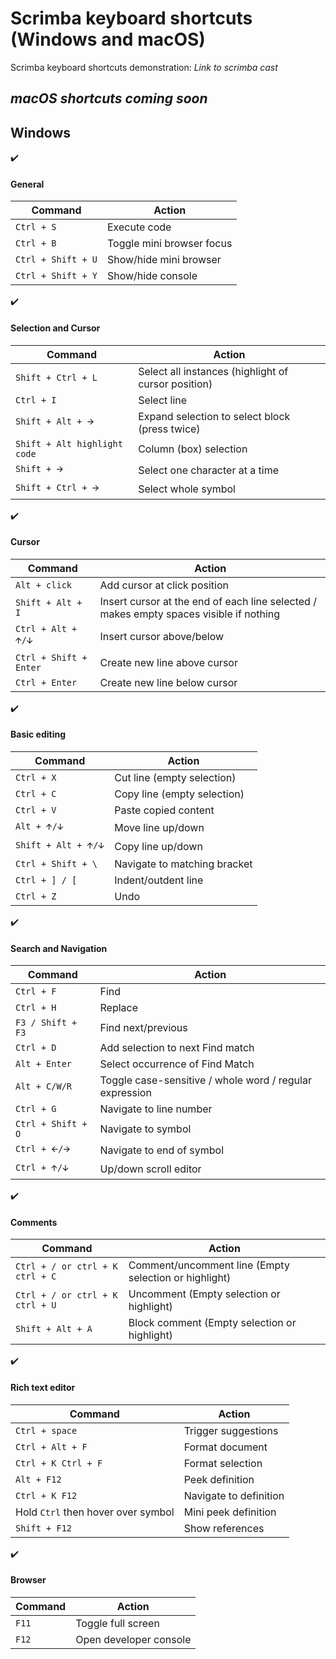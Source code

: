 # Scrimba keyboard shortcuts (Windows and macOS)

Scrimba keyboard shortcuts demonstration: *Link to scrimba cast*

## *macOS shortcuts coming soon*

## Windows

✔️
#### General
| Command | Action |
| --- | --- |
| `Ctrl + S` | Execute code |
| `Ctrl + B` | Toggle mini browser focus |
| `Ctrl + Shift + U` | Show/hide mini browser |
| `Ctrl + Shift + Y` | Show/hide console|

✔️
#### Selection and Cursor
| Command | Action |
| --- | --- |
| `Shift + Ctrl + L` | Select all instances (highlight of cursor position) |
| `Ctrl + I` | Select line |
| `Shift + Alt + 🡪` | Expand selection to select block (press twice) |
| `Shift + Alt highlight code` | Column (box) selection |
| `Shift + 🡪` | Select one character at a time |
| `Shift + Ctrl + 🡪` | Select whole symbol |

✔️
#### Cursor
| Command | Action |
| --- | --- |
| `Alt + click` | Add cursor at click position |
| `Shift + Alt + I` | Insert cursor at the end of each line selected / makes empty spaces visible if nothing |
| `Ctrl + Alt + 🡩/🡫` | Insert cursor above/below |
| `Ctrl + Shift + Enter` | Create new line above cursor |
| `Ctrl + Enter` | Create new line below cursor |

✔️
#### Basic editing
| Command | Action |
| --- | --- |
| `Ctrl + X` | Cut line (empty selection) |
| `Ctrl + C` | Copy line (empty selection) |
| `Ctrl + V` | Paste copied content |
| `Alt + 🡩/🡫` | Move line up/down |
| `Shift + Alt + 🡩/🡫` | Copy line up/down |
| `Ctrl + Shift + \` | Navigate to matching bracket |
| `Ctrl + ] / [` | Indent/outdent line |
| `Ctrl + Z` | Undo |

✔️
#### Search and Navigation
| Command | Action |
| --- | --- |
| `Ctrl + F` | Find |
| `Ctrl + H` | Replace |
| `F3 / Shift + F3` | Find next/previous |
| `Ctrl + D` | Add selection to next Find match |
| `Alt + Enter` | Select occurrence of Find Match|
| `Alt + C/W/R` | Toggle case-sensitive / whole word / regular expression |
| `Ctrl + G` | Navigate to line number |
| `Ctrl + Shift + O` | Navigate to symbol |
| `Ctrl + 🡨/🡪` | Navigate to end of symbol |
| `Ctrl + 🡩/🡫` | Up/down scroll editor |

✔️
#### Comments
| Command | Action |
| --- | --- |
| `Ctrl + / or ctrl + K ctrl + C` | Comment/uncomment line (Empty selection or highlight) |
| `Ctrl + / or ctrl + K ctrl + U` | Uncomment (Empty selection or highlight) |
| `Shift + Alt + A` | Block comment (Empty selection or highlight)|

✔️
#### Rich text editor
| Command | Action |
| --- | --- |
| `Ctrl + space` | Trigger suggestions |
| `Ctrl + Alt + F` | Format document |
| `Ctrl + K Ctrl + F` | Format selection |
| `Alt + F12` | Peek definition|
| `Ctrl + K F12` | Navigate to definition |
| Hold `Ctrl` then hover over symbol | Mini peek definition |
| `Shift + F12` | Show references |

✔️
#### Browser
| Command | Action |
| --- | --- |
| `F11` | Toggle full screen |
| `F12` | Open developer console |



